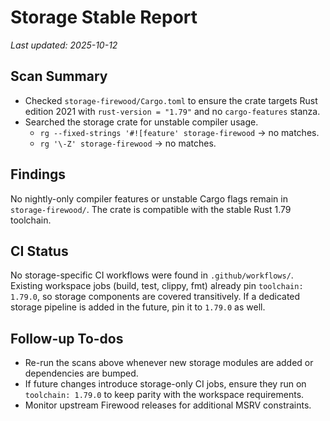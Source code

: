 # Storage Stable Report

_Last updated: 2025-10-12_

## Scan Summary

- Checked `storage-firewood/Cargo.toml` to ensure the crate targets Rust edition 2021 with `rust-version = "1.79"` and no `cargo-features` stanza.
- Searched the storage crate for unstable compiler usage.
  - `rg --fixed-strings '#![feature' storage-firewood` → no matches.
  - `rg '\-Z' storage-firewood` → no matches.

## Findings

No nightly-only compiler features or unstable Cargo flags remain in `storage-firewood/`. The crate is compatible with the stable Rust 1.79 toolchain.

## CI Status

No storage-specific CI workflows were found in `.github/workflows/`. Existing workspace jobs (build, test, clippy, fmt) already pin `toolchain: 1.79.0`, so storage components are covered transitively. If a dedicated storage pipeline is added in the future, pin it to `1.79.0` as well.

## Follow-up To-dos

- Re-run the scans above whenever new storage modules are added or dependencies are bumped.
- If future changes introduce storage-only CI jobs, ensure they run on `toolchain: 1.79.0` to keep parity with the workspace requirements.
- Monitor upstream Firewood releases for additional MSRV constraints.

